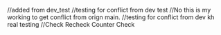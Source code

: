 //added from dev_test
//testing for conflict from dev test
//No this is my working to get conflict from orign main.
//testing for conflict from dev kh real testing
//Check Recheck Counter Check
